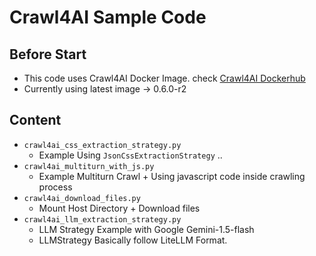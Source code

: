 # Crawl4AI Sample Code

## Before Start
- This code uses Crawl4AI Docker Image. check [Crawl4AI Dockerhub](https://hub.docker.com/r/unclecode/crawl4ai)
- Currently using latest image -> 0.6.0-r2 

## Content
- `crawl4ai_css_extraction_strategy.py`
    - Example Using `JsonCssExtractionStrategy` ..
- `crawl4ai_multiturn_with_js.py`
    - Example Multiturn Crawl + Using javascript code inside crawling process
- `crawl4ai_download_files.py`
    - Mount Host Directory + Download files
- `crawl4ai_llm_extraction_strategy.py`
    - LLM Strategy Example with Google Gemini-1.5-flash
    - LLMStrategy Basically follow LiteLLM Format.